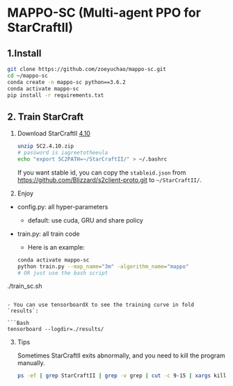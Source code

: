 # MAPPO-SC (Multi-agent PPO for StarCraftII)

## 1.Install

```Bash
git clone https://github.com/zoeyuchao/mappo-sc.git
cd ~/mappo-sc
conda create -n mappo-sc python==3.6.2
conda activate mappo-sc
pip install -r requirements.txt
```

## 2. Train StarCraft

1. Download StarCraftII [4.10](http://blzdistsc2-a.akamaihd.net/Linux/SC2.4.10.zip)

   ```Bash
   unzip SC2.4.10.zip
   # password is iagreetotheeula
   echo "export SC2PATH=~/StarCraftII/" > ~/.bashrc
   ```

   If you want stable id, you can copy the `stableid.json` from https://github.com/Blizzard/s2client-proto.git to `~/StarCraftII/`.

2. Enjoy 

- config.py: all hyper-parameters
  
  - default: use cuda, GRU and share policy
  
- train.py: all train code

  - Here is an example:

  ```Bash
  conda activate mappo-sc
  python train.py --map_name="3m" -algorithm_name="mappo" 
  # OR just use the bash script
./train_sc.sh
  ```
  
  - You can use tensorboardX to see the training curve in fold `results`:
  
  ```Bash
  tensorboard --logdir=./results/ 
  ```

3. Tips

   Sometimes StarCraftII exits abnormally, and you need to kill the program manually.

   ```Bash
   ps -ef | grep StarCraftII | grep -v grep | cut -c 9-15 | xargs kill -9
   ```

   